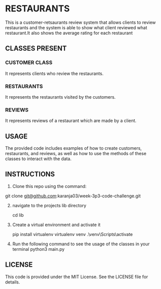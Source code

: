 # RESTAURANTS
This is a customer-retsaurants review system that allows clients to review restaurants and the system is able to show what client reviewed what restaurant.It also shows the average rating for each restaurant

## CLASSES PRESENT
 ### CUSTOMER CLASS
 It represents clients who review the restaurants.

 ### RESTAURANTS
 It represents the restaurants visited by the customers.

 ### REVIEWS
 It represents reviews of a restaurant which are made by a client.



 ## USAGE
The provided code includes examples of how to create customers, restaurants, and reviews, as well as how to use the methods of these classes to interact with the data. 

## INSTRUCTIONS
1. Clone this repo using the command:

  git clone git@github.com:karanja03/week-3p3-code-challenge.git

2. navigate to the projects lib directory

     cd lib
3. Create a virtual environment and activate it

    pip install virtualenv
    virtualenv venv
    .\venv\Scripts\activate

4. Run the following command to see the usage of the classes in your terminal
      python3 main.py

## LICENSE
This code is provided under the MIT License. See the LICENSE file for details.




   









